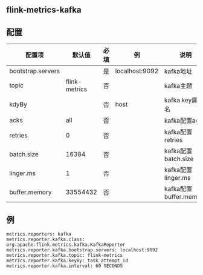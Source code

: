 ## flink-metrics-kafka

## 配置
| 配置项| 默认值| 必填| 例| 说明 |
| --- | --- | ---| ---| --- |
| bootstrap.servers| | 是 | localhost:9092| kafka地址 |
| topic| flink-metrics | 否 | | kafka主题 |
| kdyBy| | 否 | host | kafka key属性名 |
| acks| all | 否 |  |  kafka配置acks| 
| retries| 0 | 否 |  |  kafka配置retries| 
| batch.size| 16384 | 否 |  |  kafka配置batch.size| 
| linger.ms| 1 | 否 |  |  kafka配置linger.ms| 
| buffer.memory| 33554432 | 否 |  |  kafka配置buffer.memory|


## 例
```
metrics.reporters: kafka
metrics.reporter.kafka.class: org.apache.flink.metrics.kafka.KafkaReporter
metrics.reporter.kafka.bootstrap.servers: localhost:9092
metrics.reporter.kafka.topic: flink-metrics
metrics.reporter.kafka.keyBy: task_attempt_id
metrics.reporter.kafka.interval: 60 SECONDS
``` 